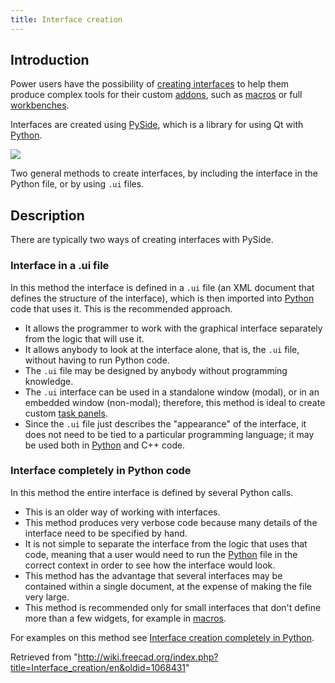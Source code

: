 ```yaml
---
title: Interface creation
---
```


## Introduction

Power users have the possibility of [creating interfaces](/Interface_creation "Interface creation") to help them produce complex tools for their custom [addons](/Addon "Addon"), such as [macros](/Macros "Macros") or full [workbenches](/Workbenches "Workbenches").

Interfaces are created using [PySide](/PySide "PySide"), which is a library for using Qt with [Python](/Python "Python").

![](/images/FreeCAD_creating_interfaces.svg)

Two general methods to create interfaces, by including the interface in the Python file, or by using `.ui` files.

## Description

There are typically two ways of creating interfaces with PySide.

### Interface in a .ui file

In this method the interface is defined in a `.ui` file (an XML document that defines the structure of the interface), which is then imported into [Python](/Python "Python") code that uses it. This is the recommended approach.

- It allows the programmer to work with the graphical interface separately from the logic that will use it.
- It allows anybody to look at the interface alone, that is, the `.ui` file, without having to run Python code.
- The `.ui` file may be designed by anybody without programming knowledge.
- The `.ui` interface can be used in a standalone window (modal), or in an embedded window (non-modal); therefore, this method is ideal to create custom [task panels](/Task_panel "Task panel").
- Since the `.ui` file just describes the "appearance" of the interface, it does not need to be tied to a particular programming language; it may be used both in [Python](/Python "Python") and C++ code.

### Interface completely in Python code

In this method the entire interface is defined by several Python calls.

- This is an older way of working with interfaces.
- This method produces very verbose code because many details of the interface need to be specified by hand.
- It is not simple to separate the interface from the logic that uses that code, meaning that a user would need to run the [Python](/Python "Python") file in the correct context in order to see how the interface would look.
- This method has the advantage that several interfaces may be contained within a single document, at the expense of making the file very large.
- This method is recommended only for small interfaces that don't define more than a few widgets, for example in [macros](/Macros "Macros").

For examples on this method see [Interface creation completely in Python](/Dialog_creation "Dialog creation").

Retrieved from "<http://wiki.freecad.org/index.php?title=Interface_creation/en&oldid=1068431>"
